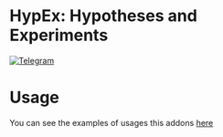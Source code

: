 # HypEx: Hypotheses and Experiments

[![Telegram](https://img.shields.io/badge/chat-on%20Telegram-2ba2d9.svg)](https://t.me/lamamatcher)

<a name="installation"></a>
# Usage
You can see the examples of usages this addons [here](https://github.com/sb-ai-lab/LightAutoML/blob/master/examples/tutorials/Tutorial_12_Matching.ipynb)
